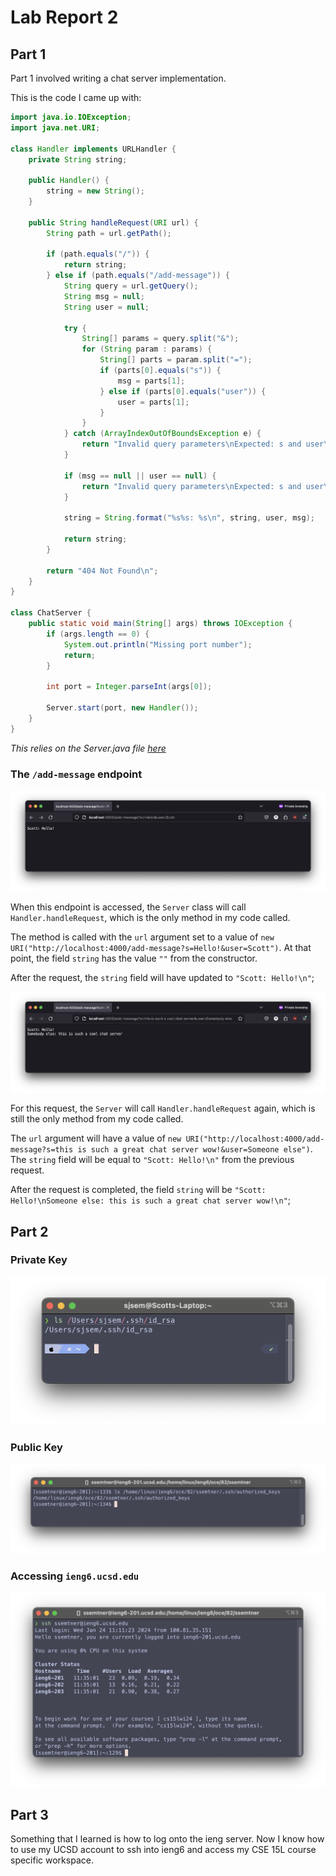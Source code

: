# Lab Report 2

## Part 1

Part 1 involved writing a chat server implementation.

This is the code I came up with:

```java
import java.io.IOException;
import java.net.URI;

class Handler implements URLHandler {
    private String string;

    public Handler() {
        string = new String();
    }

    public String handleRequest(URI url) {
        String path = url.getPath();

        if (path.equals("/")) {
            return string;
        } else if (path.equals("/add-message")) {
            String query = url.getQuery();
            String msg = null;
            String user = null;

            try {
                String[] params = query.split("&");
                for (String param : params) {
                    String[] parts = param.split("=");
                    if (parts[0].equals("s")) {
                        msg = parts[1];
                    } else if (parts[0].equals("user")) {
                        user = parts[1];
                    }
                }
            } catch (ArrayIndexOutOfBoundsException e) {
                return "Invalid query parameters\nExpected: s and user\n";
            }

            if (msg == null || user == null) {
                return "Invalid query parameters\nExpected: s and user\n";
            }

            string = String.format("%s%s: %s\n", string, user, msg);

            return string;
        }

        return "404 Not Found\n";
    }
}

class ChatServer {
    public static void main(String[] args) throws IOException {
        if (args.length == 0) {
            System.out.println("Missing port number");
            return;
        }

        int port = Integer.parseInt(args[0]);

        Server.start(port, new Handler());
    }
}
```

*This relies on the Server.java file [here](https://github.com/ucsd-cse15l-f23/wavelet)*

### The `/add-message` endpoint

![first /add-message example](images/labreport2_add_message_1.png)

When this endpoint is accessed, the `Server` class will call `Handler.handleRequest`,
which is the only method in my code called.

The method is called with the `url` argument set to a value of
`new URI("http://localhost:4000/add-message?s=Hello!&user=Scott")`.
At that point, the field `string` has the value `""` from the constructor.


After the request, the `string` field will have updated to `"Scott: Hello!\n"`;

![second /add-message example](images/labreport2_add_message_2.png)

For this request, the `Server` will call `Handler.handleRequest` again,
which is still the only method from my code called.

The `url` argument will have a value of
`new URI("http://localhost:4000/add-message?s=this is such a great chat server wow!&user=Someone else")`.
The `string` field will be equal to `"Scott: Hello!\n"` from the previous request.

After the request is completed, the field `string` will be
`"Scott: Hello!\nSomeone else: this is such a great chat server wow!\n"`;

## Part 2

### Private Key

![ls private key path](images/labreport2_ls_private_key.png)

### Public Key

![ls public key path](images/labreport2_ls_public_key.png)

### Accessing `ieng6.ucsd.edu`

![access ieng6](images/labreport2_access_ieng6.png)

## Part 3

Something that I learned is how to log onto the ieng server.
Now I know how to use my UCSD account to ssh into ieng6 and access my CSE 15L course specific workspace.
